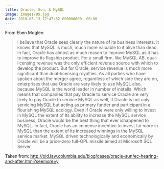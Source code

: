 ```yaml
---
title: Oracle, Sun, & MySQL
image: images/99.jpg
date: 2010-05-13 17:47:32.000000000 -06:00
---
```

From Eben Moglen:
<blockquote>I believe that Oracle sees clearly the nature of its business interests.  It knows that MySQL is much, much more valuable to it alive than dead.  In fact, Oracle has almost as much reason to improve MySQL as it has to  improve its flagship product. For a small firm, like MySQL AB,  dual-licensing revenue was the only efficient revenue source with which  to develop the product. But for Oracle, service revenue is much more  significant than dual-licensing royalties. As all parties who have  spoken about the merger agree, regardless of which side they are on,  enterprises that use Oracle are very likely to use MySQL also, because  MySQL is the world leader in number of installs. Which means that  companies that pay Oracle to service Oracle are very likely to pay  Oracle to service MySQL as well, if Oracle is not only servicing MySQL  but acting as primary funder and participant in a flourishing MySQL  ecology. Even if Oracle were only willing to invest in MySQL the extent  of its ability to increase the MySQL service business, Oracle would be  the best thing that ever ichappened to MySQL. In fact, Oracle has an  immense incentive to invest far <em>more</em> in MySQL than the extent  of its increased winnings in the MySQL service market. MySQL driven  technologically and economically by Oracle will be a price-zero full-GPL  missile aimed at Microsoft SQL Server.</blockquote>
Taken from:
<a href="http://old.law.columbia.edu/blog/cases/oracle-sun/ec-hearing-and-after.html?seemore=y">http://old.law.columbia.edu/blog/cases/oracle-sun/ec-hearing-and-after.html?seemore=y</a>

